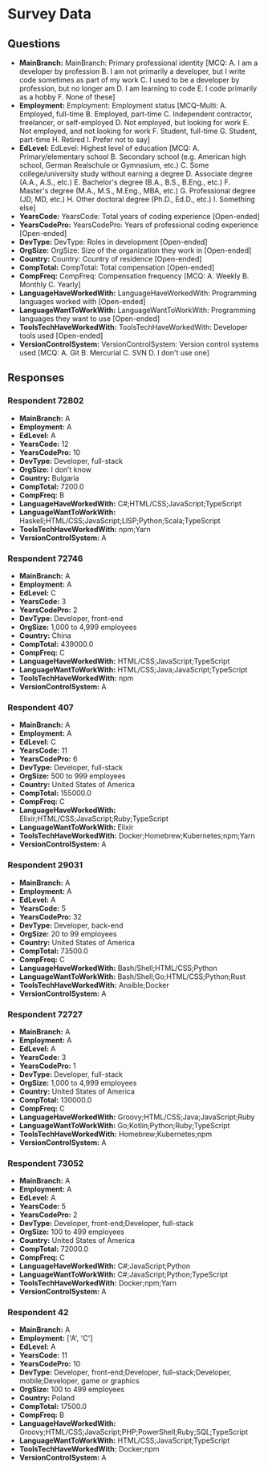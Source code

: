 # Survey Data

## Questions

- **MainBranch:** MainBranch: Primary professional identity [MCQ: A. I am a developer by profession B. I am not primarily a developer, but I write code sometimes as part of my work C. I used to be a developer by profession, but no longer am D. I am learning to code E. I code primarily as a hobby F. None of these]
- **Employment:** Employment: Employment status [MCQ-Multi: A. Employed, full-time B. Employed, part-time C. Independent contractor, freelancer, or self-employed D. Not employed, but looking for work E. Not employed, and not looking for work F. Student, full-time G. Student, part-time H. Retired I. Prefer not to say]
- **EdLevel:** EdLevel: Highest level of education [MCQ: A. Primary/elementary school B. Secondary school (e.g. American high school, German Realschule or Gymnasium, etc.) C. Some college/university study without earning a degree D. Associate degree (A.A., A.S., etc.) E. Bachelor's degree (B.A., B.S., B.Eng., etc.) F. Master's degree (M.A., M.S., M.Eng., MBA, etc.) G. Professional degree (JD, MD, etc.) H. Other doctoral degree (Ph.D., Ed.D., etc.) I. Something else]
- **YearsCode:** YearsCode: Total years of coding experience [Open-ended]
- **YearsCodePro:** YearsCodePro: Years of professional coding experience [Open-ended]
- **DevType:** DevType: Roles in development [Open-ended]
- **OrgSize:** OrgSize: Size of the organization they work in [Open-ended]
- **Country:** Country: Country of residence [Open-ended]
- **CompTotal:** CompTotal: Total compensation [Open-ended]
- **CompFreq:** CompFreq: Compensation frequency [MCQ: A. Weekly B. Monthly C. Yearly]
- **LanguageHaveWorkedWith:** LanguageHaveWorkedWith: Programming languages worked with [Open-ended]
- **LanguageWantToWorkWith:** LanguageWantToWorkWith: Programming languages they want to use [Open-ended]
- **ToolsTechHaveWorkedWith:** ToolsTechHaveWorkedWith: Developer tools used [Open-ended]
- **VersionControlSystem:** VersionControlSystem: Version control systems used [MCQ: A. Git B. Mercurial C. SVN D. I don't use one]

## Responses

### Respondent 72802

- **MainBranch:** A
- **Employment:** A
- **EdLevel:** A
- **YearsCode:** 12
- **YearsCodePro:** 10
- **DevType:** Developer, full-stack
- **OrgSize:** I don’t know
- **Country:** Bulgaria
- **CompTotal:** 7200.0
- **CompFreq:** B
- **LanguageHaveWorkedWith:** C#;HTML/CSS;JavaScript;TypeScript
- **LanguageWantToWorkWith:** Haskell;HTML/CSS;JavaScript;LISP;Python;Scala;TypeScript
- **ToolsTechHaveWorkedWith:** npm;Yarn
- **VersionControlSystem:** A

### Respondent 72746

- **MainBranch:** A
- **Employment:** A
- **EdLevel:** C
- **YearsCode:** 3
- **YearsCodePro:** 2
- **DevType:** Developer, front-end
- **OrgSize:** 1,000 to 4,999 employees
- **Country:** China
- **CompTotal:** 439000.0
- **CompFreq:** C
- **LanguageHaveWorkedWith:** HTML/CSS;JavaScript;TypeScript
- **LanguageWantToWorkWith:** HTML/CSS;Java;JavaScript;TypeScript
- **ToolsTechHaveWorkedWith:** npm
- **VersionControlSystem:** A

### Respondent 407

- **MainBranch:** A
- **Employment:** A
- **EdLevel:** C
- **YearsCode:** 11
- **YearsCodePro:** 6
- **DevType:** Developer, full-stack
- **OrgSize:** 500 to 999 employees
- **Country:** United States of America
- **CompTotal:** 155000.0
- **CompFreq:** C
- **LanguageHaveWorkedWith:** Elixir;HTML/CSS;JavaScript;Ruby;TypeScript
- **LanguageWantToWorkWith:** Elixir
- **ToolsTechHaveWorkedWith:** Docker;Homebrew;Kubernetes;npm;Yarn
- **VersionControlSystem:** A

### Respondent 29031

- **MainBranch:** A
- **Employment:** A
- **EdLevel:** A
- **YearsCode:** 5
- **YearsCodePro:** 32
- **DevType:** Developer, back-end
- **OrgSize:** 20 to 99 employees
- **Country:** United States of America
- **CompTotal:** 73500.0
- **CompFreq:** C
- **LanguageHaveWorkedWith:** Bash/Shell;HTML/CSS;Python
- **LanguageWantToWorkWith:** Bash/Shell;Go;HTML/CSS;Python;Rust
- **ToolsTechHaveWorkedWith:** Ansible;Docker
- **VersionControlSystem:** A

### Respondent 72727

- **MainBranch:** A
- **Employment:** A
- **EdLevel:** A
- **YearsCode:** 3
- **YearsCodePro:** 1
- **DevType:** Developer, full-stack
- **OrgSize:** 1,000 to 4,999 employees
- **Country:** United States of America
- **CompTotal:** 130000.0
- **CompFreq:** C
- **LanguageHaveWorkedWith:** Groovy;HTML/CSS;Java;JavaScript;Ruby
- **LanguageWantToWorkWith:** Go;Kotlin;Python;Ruby;TypeScript
- **ToolsTechHaveWorkedWith:** Homebrew;Kubernetes;npm
- **VersionControlSystem:** A

### Respondent 73052

- **MainBranch:** A
- **Employment:** A
- **EdLevel:** A
- **YearsCode:** 5
- **YearsCodePro:** 2
- **DevType:** Developer, front-end;Developer, full-stack
- **OrgSize:** 100 to 499 employees
- **Country:** United States of America
- **CompTotal:** 72000.0
- **CompFreq:** C
- **LanguageHaveWorkedWith:** C#;JavaScript;Python
- **LanguageWantToWorkWith:** C#;JavaScript;Python;TypeScript
- **ToolsTechHaveWorkedWith:** Docker;npm;Yarn
- **VersionControlSystem:** A

### Respondent 42

- **MainBranch:** A
- **Employment:** ['A', 'C']
- **EdLevel:** A
- **YearsCode:** 11
- **YearsCodePro:** 10
- **DevType:** Developer, front-end;Developer, full-stack;Developer, mobile;Developer, game or graphics
- **OrgSize:** 100 to 499 employees
- **Country:** Poland
- **CompTotal:** 17500.0
- **CompFreq:** B
- **LanguageHaveWorkedWith:** Groovy;HTML/CSS;JavaScript;PHP;PowerShell;Ruby;SQL;TypeScript
- **LanguageWantToWorkWith:** HTML/CSS;JavaScript;TypeScript
- **ToolsTechHaveWorkedWith:** Docker;npm
- **VersionControlSystem:** A

